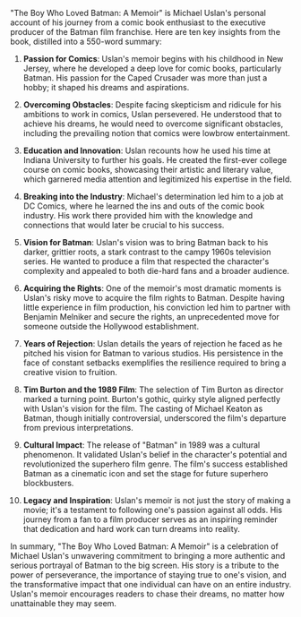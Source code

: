 "The Boy Who Loved Batman: A Memoir" is Michael Uslan's personal account of his journey from a comic book enthusiast to the executive producer of the Batman film franchise. Here are ten key insights from the book, distilled into a 550-word summary:

1. **Passion for Comics**: Uslan's memoir begins with his childhood in New Jersey, where he developed a deep love for comic books, particularly Batman. His passion for the Caped Crusader was more than just a hobby; it shaped his dreams and aspirations.

2. **Overcoming Obstacles**: Despite facing skepticism and ridicule for his ambitions to work in comics, Uslan persevered. He understood that to achieve his dreams, he would need to overcome significant obstacles, including the prevailing notion that comics were lowbrow entertainment.

3. **Education and Innovation**: Uslan recounts how he used his time at Indiana University to further his goals. He created the first-ever college course on comic books, showcasing their artistic and literary value, which garnered media attention and legitimized his expertise in the field.

4. **Breaking into the Industry**: Michael's determination led him to a job at DC Comics, where he learned the ins and outs of the comic book industry. His work there provided him with the knowledge and connections that would later be crucial to his success.

5. **Vision for Batman**: Uslan's vision was to bring Batman back to his darker, grittier roots, a stark contrast to the campy 1960s television series. He wanted to produce a film that respected the character's complexity and appealed to both die-hard fans and a broader audience.

6. **Acquiring the Rights**: One of the memoir's most dramatic moments is Uslan's risky move to acquire the film rights to Batman. Despite having little experience in film production, his conviction led him to partner with Benjamin Melniker and secure the rights, an unprecedented move for someone outside the Hollywood establishment.

7. **Years of Rejection**: Uslan details the years of rejection he faced as he pitched his vision for Batman to various studios. His persistence in the face of constant setbacks exemplifies the resilience required to bring a creative vision to fruition.

8. **Tim Burton and the 1989 Film**: The selection of Tim Burton as director marked a turning point. Burton's gothic, quirky style aligned perfectly with Uslan's vision for the film. The casting of Michael Keaton as Batman, though initially controversial, underscored the film's departure from previous interpretations.

9. **Cultural Impact**: The release of "Batman" in 1989 was a cultural phenomenon. It validated Uslan's belief in the character's potential and revolutionized the superhero film genre. The film's success established Batman as a cinematic icon and set the stage for future superhero blockbusters.

10. **Legacy and Inspiration**: Uslan's memoir is not just the story of making a movie; it's a testament to following one's passion against all odds. His journey from a fan to a film producer serves as an inspiring reminder that dedication and hard work can turn dreams into reality.

In summary, "The Boy Who Loved Batman: A Memoir" is a celebration of Michael Uslan's unwavering commitment to bringing a more authentic and serious portrayal of Batman to the big screen. His story is a tribute to the power of perseverance, the importance of staying true to one's vision, and the transformative impact that one individual can have on an entire industry. Uslan's memoir encourages readers to chase their dreams, no matter how unattainable they may seem.